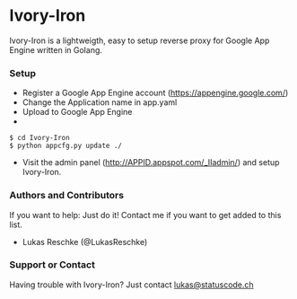 # Ivory-Iron
Ivory-Iron is a lightweigth, easy to setup reverse proxy for Google App Engine written in Golang.

### Setup
* Register a Google App Engine account (https://appengine.google.com/)
* Change the Application name in app.yaml
* Upload to Google App Engine
* 
```
$ cd Ivory-Iron
$ python appcfg.py update ./
```

* Visit the admin panel (http://APPID.appspot.com/_IIadmin/) and setup Ivory-Iron.

### Authors and Contributors
If you want to help: Just do it! Contact me if you want to get added to this list.
* Lukas Reschke (@LukasReschke)

### Support or Contact
Having trouble with Ivory-Iron? Just contact lukas@statuscode.ch